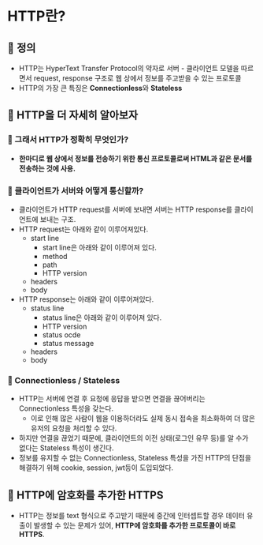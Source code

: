 # HTTP란?
## 🍎 정의
- HTTP는 HyperText Transfer Protocol의 약자로 서버 - 클라이언트 모델을 따르면서 request, response 구조로 웹 상에서 정보를 주고받을 수 있는 프로토콜
- HTTP의 가장 큰 특징은 **Connectionless**와 **Stateless**

## 🍎 HTTP을 더 자세히 알아보자
### 📖 그래서 HTTP가 정확히 무엇인가?
- **한마디로 웹 상에서 정보를 전송하기 위한 통신 프로토콜로써 HTML과 같은 문서를 전송하는 것에 사용.**

### 📖 클라이언트가 서버와 어떻게 통신할까?
- 클라이언트가 HTTP request를 서버에 보내면 서버는 HTTP response를 클라이언트에 보내는 구조.
- HTTP request는 아래와 같이 이루어져있다.
    - start line
        - start line은 아래와 같이 이루어져 있다.
        - method
        - path
        - HTTP version
    - headers
    - body
- HTTP response는 아래와 같이 이루어져있다.
    - status line
        - status line은 아래와 같이 이루어져 있다.
        - HTTP version
        - status ocde
        - status message
    - headers
    - body

### 📖 Connectionless / Stateless
- HTTP는 서버에 연결 후 요청에 응답을 받으면 연결을 끊어버리는 Connectionless 특성을 갖는다.
    - 이로 인해 많은 사람이 웹을 이용하더라도 실제 동시 접속을 최소화하여 더 많은 유저의 요청을 처리할 수 있다.
- 하지만 연결을 끊었기 때문에, 클라이언트의 이전 상태(로그인 유무 등)를 알 수가 없다는 Stateless 특성이 생긴다.
- 정보를 유지할 수 없는 Connectionless, Stateless 특성을 가진 HTTP의 단점을 해결하기 위해 cookie, session, jwt등이 도입되었다.

## 🍎 HTTP에 암호화를 추가한 HTTPS
- HTTP는 정보를 text 형식으로 주고받기 때문에 중간에 인터셉트할 경우 데이터 유출이 발생할 수 있는 문제가 있어, **HTTP에 암호화를 추가한 프로토콜이 바로 HTTPS**.
